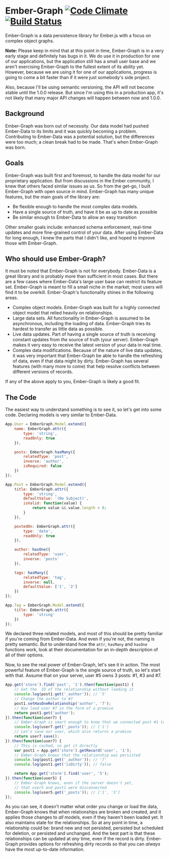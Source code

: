 Ember-Graph
[![Code Climate](https://codeclimate.com/github/gordonkristan/ember-graph.png)](https://codeclimate.com/github/gordonkristan/ember-graph)
[![Build Status](https://secure.travis-ci.org/gordonkristan/ember-graph.png?branch=master)](http://travis-ci.org/gordonkristan/ember-graph)
===========

Ember-Graph is a data persistence library for Ember.js with a focus on complex object graphs.

**Note:** Please keep in mind that at this point in time, Ember-Graph is in a very early stage and definitely has bugs
in it. We do use it in production for one of our applications, but the application still has a small user base and
we aren't exercising Ember-Graph to the fullest extent of its ability yet. However, because we are using it for one of
our applications, progress is going to come a bit faster than if it were just somebody's side project.

Also, because I'll be using semantic versioning, the API will not become stable until the 1.0.0 release. But since I'm
using this in a production app, it's not likely that many major API changes will happen between now and 1.0.0.

## Background

Ember-Graph was born out of necessity. Our data model had pushed Ember-Data to its limits and it was quickly becoming a
problem. Contributing to Ember-Data was a potential solution, but the differences were too much; a clean break had to be
made. That's when Ember-Graph was born.

## Goals

Ember-Graph was built first and foremost, to handle the data model for our proprietary application. But from discussions
in the Ember community, I knew that others faced similar issues as us. So from the get-go, I built Ember-Graph with open
source in mind. Ember-Graph has many unique features, but the main goals of the library are:

- Be flexible enough to handle the most complex data models.
- Have a single source of truth, and have it be as up to date as possible
- Be similar enough to Ember-Data to allow an easy transition

Other smaller goals include: enhanced schema enforcement, real-time updates and more fine-grained control of your data.
After using Ember-Data for long enough, I knew the parts that I didn't like, and hoped to improve those with
Ember-Graph.

## Who should use Ember-Graph?

It must be noted that Ember-Graph is not for everybody. Ember-Data is a great library and is probably more than
sufficient in most cases. But there are a few cases where Ember-Data's large user base can restrict its feature set.
Ember-Graph is meant to fill a small niche in the market; most users will find it to be overkill. Ember-Graph's
functionality shines in the following areas.

- Complex object models. Ember-Graph was built for a highly connected object model that relied heavily on relationships.
- Large data sets. All functionality in Ember-Graph is assumed to be asynchronous, including the loading of data.
  Ember-Graph tries its hardest to transfer as little data as possible.
- Live data updates. Part of having a single source of truth is receiving constant updates from _the_ source of truth
  (your server). Ember-Graph makes it very easy to receive the latest version of your data in real time.
- Complex data modifications. Because of the nature of live data updates, it was very important that Ember-Graph be able
  to handle the refreshing of data, even if that data might by dirty. Ember-Graph has several features (with many more
  to come) that help resolve conflicts between different versions of records.

If any of the above apply to you, Ember-Graph is likely a good fit.

## The Code

The easiest way to understand something is to see it, so let's get into some code. Declaring models is very similar to
Ember-Data.

```js
App.User = EmberGraph.Model.extend({
	name: EmberGraph.attr({
		type: 'string',
		readOnly: true
	}),

	posts: EmberGraph.hasMany({
		relatedType: 'post',
		inverse: 'author',
		isRequired: false
	})
});

App.Post = EmberGraph.Model.extend({
	title: EmberGraph.attr({
		type: 'string',
		defaultValue: '(No Subject)',
		isValid: function(value) {
			return value && value.length > 0;
		}
	}),

	postedOn: EmberGraph.attr({
		type: 'date',
		readOnly: true
	}),

	author: hasOne({
		relatedType: 'user',
		inverse: 'posts'
	}),

	tags: hasMany({
		relatedType: 'tag',
		inverse: null,
		defaultValue: ['1', '2']
	})
});

App.Tag = EmberGraph.Model.extend({
	title: EmberGraph.attr({
		type: 'string'
	})
});

```

We declared three related models, and most of this should be pretty familiar if you're coming from Ember-Data. And even
if you're not, the naming is pretty semantic. But to understand how the `attr`, `hasMany` and `hasOne` functions work,
look at their documentation for an in-depth description of all of their options.

Now, to see the real power of Ember-Graph, let's see it in action. The most powerful feature of Ember-Graph is the
single source of truth, so let's start with that. Assume that on your server, user #5 owns 3 posts: #1, #3 and #7.

```js
App.get('store').find('post', '1').then(function(post1) {
	// Get the  ID of the relationship without loading it
	console.log(post1.get('_author')); // '5'
	// Change the author to #7
	post1.setHasOneRelationship('author', '7');
	// Now load user #7 in the form of a promise
	return post1.get('author');
}).then(function(user7) {
	// Ember-Graph is smart enough to know that we connected post #1 to user #7
	console.log(user7.get('_posts')); // ['1']
	// Let's save our user, which also returns a promise
	return user7.save();
}).then(function(user7) {
	// This is cached, so get it directly
	var post1 = App.get('store').getRecord('user', '1');
	// Ember-Graph knows that the relationship was persisted
	console.log(post1.get('_author')); // '7'
	console.log(post1.get('isDirty')); // false

	return App.get('store').find('user', '5');
}).then(function(user5) {
	// Ember-Graph knows, even if the server doesn't yet,
	// that user5 and post1 were disconnected
	console.log(user5.get('_posts')); // ['1', '3']
});
```

As you can see, it doesn't matter what order you change or load the data, Ember-Graph knows that when relationships are
broken and created, and it applies those changes to _all_ models, even if they haven't been loaded yet. It also
maintains state for the relationships. So at any point in time, a relationship could be: brand new and not persisted,
persisted but scheduled for deletion, or persisted and unchanged. And the best part is that these relationships can be
updated at _any_ time, even if the record is dirty. Ember-Graph provides options for refreshing dirty records so that
you can _always_ have the most up-to-date information.
